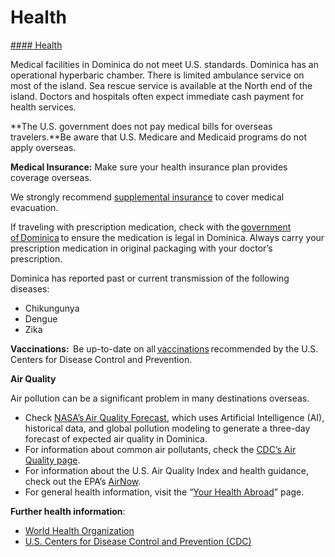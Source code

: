 # Health

[#### Health](javascript:void(0); "Health")

Medical facilities in Dominica do not meet U.S. standards. Dominica has an operational hyperbaric chamber. There is limited ambulance service on most of the island. Sea rescue service is available at the North end of the island. Doctors and hospitals often expect immediate cash payment for health services.

**The U.S. government does not pay medical bills for overseas travelers.**Be aware that U.S. Medicare and Medicaid programs do not apply overseas.  
  
**Medical Insurance:** Make sure your health insurance plan provides coverage overseas.

We strongly recommend [supplemental insurance](https://travel.state.gov/content/travel/en/international-travel/before-you-go/your-health-abroad/insurance-providers-overseas.html) to cover medical evacuation.

If traveling with prescription medication, check with the [government of Dominica](https://dominica.gov.dm/) to ensure the medication is legal in Dominica. Always carry your prescription medication in original packaging with your doctor’s prescription.

Dominica has reported past or current transmission of the following diseases:

* Chikungunya
* Dengue
* Zika

**Vaccinations:**  Be up-to-date on all [vaccinations](https://wwwnc.cdc.gov/travel/destinations/traveler/none/dominica?s_cid=ncezid-dgmq-travel-single-001) recommended by the U.S. Centers for Disease Control and Prevention.

**Air Quality**

Air pollution can be a significant problem in many destinations overseas.

* Check [NASA’s Air Quality Forecast](https://aeronet.gsfc.nasa.gov/new_web/aqforecast), which uses Artificial Intelligence (AI), historical data, and global pollution modeling to generate a three-day forecast of expected air quality in Dominica.
* For information about common air pollutants, check the [CDC’s Air Quality page](https://www.cdc.gov/air-quality/pollutants/).
* For information about the U.S. Air Quality Index and health guidance, check out the EPA’s [AirNow](https://www.airnow.gov/aqi/aqi-basics/).
* For general health information, visit the “[Your Health Abroad](https://travel.state.gov/content/travel/en/international-travel/before-you-go/your-health-abroad.html)” page.

**Further health information**:

* [World Health Organization](https://www.who.int/travel-advice)
* [U.S. Centers for Disease Control and Prevention (CDC)](https://wwwnc.cdc.gov/travel/)